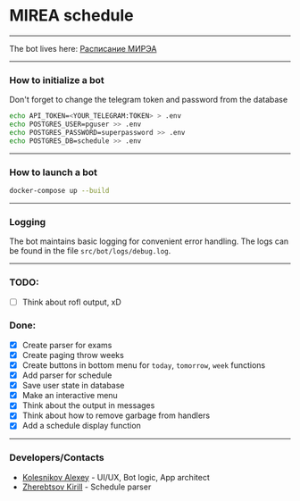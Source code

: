 #  MIREA schedule

---

The bot lives here: [Расписание МИРЭА](https://t.me/scheduleHEIbot)

---

### How to initialize a bot

Don't forget to change the telegram token and password from the database

```bash
echo API_TOKEN=<YOUR_TELEGRAM:TOKEN> > .env
echo POSTGRES_USER=pguser >> .env
echo POSTGRES_PASSWORD=superpassword >> .env
echo POSTGRES_DB=schedule >> .env
```
---

### How to launch a bot

```bash
docker-compose up --build
```
---

### Logging
The bot maintains basic logging for convenient error handling. The logs can be found in the file `src/bot/logs/debug.log`.

---

### TODO:
- [ ] Think about rofl output, xD

### Done:
- [x] Create parser for exams
- [x] Create paging throw weeks
- [x] Create buttons in bottom menu for `today`, `tomorrow`, `week` functions
- [x] Add parser for schedule
- [x] Save user state in database
- [x] Make an interactive menu
- [x] Think about the output in messages
- [x] Think about how to remove garbage from handlers
- [x] Add a schedule display function

---

### Developers/Contacts

* [Kolesnikov Alexey](https://vk.com/delvinru) - UI/UX, Bot logic, App architect
* [Zherebtsov Kirill](https://vk.com/id179026080) -  Schedule parser
